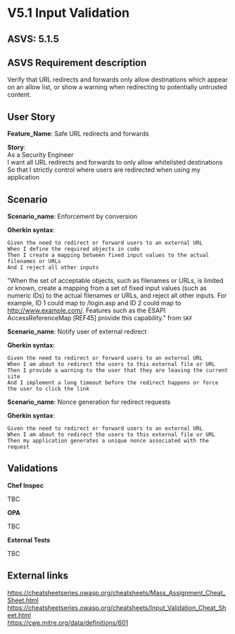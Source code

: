 # V5.1 Input Validation

## ASVS: 5.1.5

## ASVS Requirement description

Verify that URL redirects and forwards only allow destinations
which appear  on an allow list, or show a warning when
redirecting to potentially untrusted content.

## User Story

**Feature_Name**: Safe URL redirects and forwards

**Story**:\
As a Security Engineer\
I want all URL redirects and forwards to only allow whitelisted destinations\
So that I strictly control where users are redirected when using my application

## Scenario

**Scenario_name**: Enforcement by conversion

**Gherkin syntax**:

```gherkin
Given the need to redirect or forward users to an external URL
When I define the required objects in code
Then I create a mapping between fixed input values to the actual filenames or URLs
And I reject all other inputs
```

"When the set of acceptable objects, such as filenames or URLs, is limited or known, 
create a mapping from a set of fixed input values (such as numeric IDs) to the actual
filenames or URLs, and reject all other inputs. For example, ID 1 could map to
/login.asp and ID 2 could map to <http://www.example.com/>. Features such as the 
ESAPI AccessReferenceMap [REF45] provide this capability." from `SKF`

**Scenario_name**: Notify user of external redirect

**Gherkin syntax**:

```gherkin
Given the need to redirect or forward users to an external URL
When I am about to redirect the users to this external file or URL
Then I provide a warning to the user that they are leaving the current site
And I implement a long timeout before the redirect happens or force the user to click the link
```

**Scenario_name**: Nonce generation for redirect requests

**Gherkin syntax**:

```gherkin
Given the need to redirect or forward users to an external URL
When I am about to redirect the users to this external file or URL
Then my application generates a unique nonce associated with the request
```

## Validations

**Chef Inspec**

TBC

**OPA**

TBC

**External Tests**

TBC

## External links
<https://cheatsheetseries.owasp.org/cheatsheets/Mass_Assignment_Cheat_Sheet.html> \
<https://cheatsheetseries.owasp.org/cheatsheets/Input_Validation_Cheat_Sheet.html> \
<https://cwe.mitre.org/data/definitions/601>
